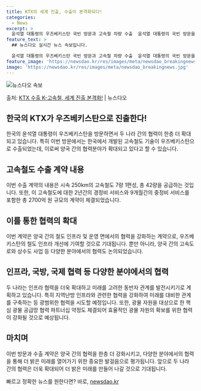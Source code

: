 ```yaml
---
title: KTX의 세계 진출, 수출이 본격화되다!
categories:
  - News
excerpt: >
  윤석열 대통령의 우즈베키스탄 국빈 방문과 고속철 차량 수출  윤석열 대통령의 국빈 방문을 계기로 한국의 기술…
feature_text: >
  ## 뉴스다오 실시간 뉴스 속보입니다.

  윤석열 대통령의 우즈베키스탄 국빈 방문과 고속철 차량 수출  윤석열 대통령의 국빈 방문을 계기로 한국의 기술…
feature_image: 'https://newsdao.kr/res/images/meta/newsdao_breakingnews.jpg'
image: 'https://newsdao.kr/res/images/meta/newsdao_breakingnews.jpg'
---
```


![뉴스다오 속보](https://newsdao.kr/res/images/meta/newsdao_breakingnews.jpg)

<p>출처: <a href="https://newsdao.kr/4259" rel="dofollow">KTX 수출 K-고속철, 세계 진출 본격화!</a> | 뉴스다오</p>

## 한국의 KTX가 우즈베키스탄으로 진출한다!

한국의 윤석열 대통령이 우즈베키스탄을 방문하면서 두 나라 간의 협력이 한층 더 확대되고 있습니다. 특히 이번 방문에서는 한국에서 개발된 고속철도 기술이 우즈베키스탄으로 수출되었는데, 이로써 양국 간의 협력분야가 확대되고 있다고 할 수 있습니다.

## 고속철도 수출 계약 내용

이번 수출 계약의 내용은 시속 250km의 고속철도 7량 1편성, 총 42량을 공급하는 것입니다. 또한, 이 고속철도에 대한 2년간의 경정비 서비스와 9개월간의 중정비 서비스를 포함한 총 2700억 원 규모의 계약이 체결되었습니다.

## 이를 통한 협력의 확대

이번 계약은 양국 간의 철도 인프라 및 운영 면에서의 협력을 강화하는 계약으로, 우즈베키스탄의 철도 인프라 개선에 기여할 것으로 기대됩니다. 뿐만 아니라, 양국 간의 고속도로와 상수도 사업 등 다양한 분야에서의 협력도 논의되었습니다.

## 인프라, 국방, 국제 협력 등 다양한 분야에서의 협력

두 나라는 인프라 협력을 더욱 확대하고 미래를 고려한 동반자 관계를 발전시키기로 계획하고 있습니다. 특히 지역난방 인프라와 관련한 협력을 강화하여 미래를 대비한 관계를 구축하는 등 광범위한 협력을 시도할 예정입니다. 또한, 광물 자원을 대상으로 한 핵심 광물 공급망 협력 파트너십 약정도 체결되어 효율적인 광물 자원의 확보를 위한 협력이 강화될 것으로 예상됩니다.

## 마치며

이번 방문과 수출 계약은 양국 간의 협력을 한층 더 강화시키고, 다양한 분야에서의 협력을 통해 더 밝은 미래를 열어가기 위한 중요한 발걸음으로 평가됩니다. 앞으로 두 나라 간의 협력은 더욱 확대되어 더 밝은 미래를 만들어 나갈 것으로 기대됩니다. 

빠르고 정확한 뉴스를 원한다면? 바로, <a href="https://newsdao.kr" rel="dofollow">newsdao.kr</a>



